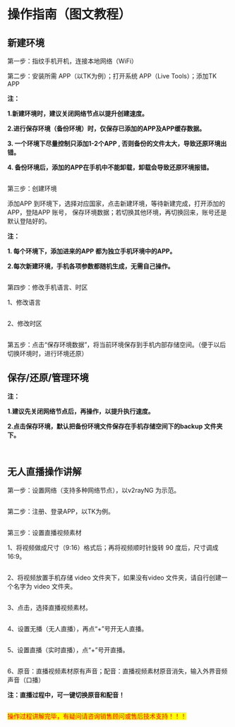 # 操作指南（图文教程）

## 新建环境

第一步：指纹手机开机，连接本地网络（WiFi）

第二步：安装所需 APP（以TK为例）；打开系统 APP（Live Tools）；添加TK APP

**注：**

**1.新建环境时，建议关闭网络节点以提升创建速度。**

**2.进行保存环境（备份环境）时，仅保存已添加的APP及APP缓存数据。**

**3. 一个环境下尽量控制只添加1-2个APP , 否则备份的文件太大，导致还原环境出错。**

**4. 备份环境后，添加的APP在手机中不能卸载，卸载会导致还原环境报错。**

<figure><img src="../.gitbook/assets/image2.png" alt=""><figcaption></figcaption></figure>

第三步：创建环境

添加APP 到环境下，选择对应国家，点击新建环境，等待新建完成，打开添加的APP，登陆APP 账号， 保存环境数据；若切换其他环境，再切换回来，账号还是默认登陆好的。

**注：**

**1. 每个环境下，添加进来的APP 都为独立手机环境中的APP。**

**2.每次新建环境，手机各项参数都随机生成，无需自己操作。**



<figure><img src="../.gitbook/assets/bb.png" alt=""><figcaption></figcaption></figure>

第四步：修改手机语言、时区

1、修改语言

<figure><img src="../.gitbook/assets/3.png" alt=""><figcaption></figcaption></figure>

2、修改时区

<figure><img src="../.gitbook/assets/image (24).png" alt=""><figcaption></figcaption></figure>

第五步：点击“保存环境数据”，将当前环境保存到手机内部存储空间。（便于以后切换环境时，进行环境还原）

## 保存/还原/管理环境

**注：**

**1.建议先关闭网络节点后，再操作，以提升执行速度。**

**2.点击保存环境，默认把备份环境文件保存在手机存储空间下的backup 文件夹下。**

<figure><img src="../.gitbook/assets/image (4).png" alt=""><figcaption></figcaption></figure>

<figure><img src="../.gitbook/assets/image (77).png" alt=""><figcaption></figcaption></figure>

## 无人直播操作讲解

第一步：设置网络（支持多种网络节点），以v2rayNG 为示范。

<figure><img src="../.gitbook/assets/5 (1).png" alt=""><figcaption></figcaption></figure>

第二步：注册、登录APP，以TK为例。

<figure><img src="../.gitbook/assets/6.png" alt=""><figcaption></figcaption></figure>

第三步：设置直播视频素材

1、将视频做成尺寸（9:16）格式后；再将视频顺时针旋转 90 度后，尺寸调成 16:9。

<figure><img src="../.gitbook/assets/image (52).png" alt=""><figcaption></figcaption></figure>

2、将视频放置手机存储 video 文件夹下，如果没有video 文件夹，请自行创建一个名字为 video 文件夹。

<figure><img src="../.gitbook/assets/image (50).png" alt=""><figcaption></figcaption></figure>

3、点击，选择直播视频素材。

<figure><img src="../.gitbook/assets/image (58).png" alt=""><figcaption></figcaption></figure>

4、设置无播（无人直播），再点“+”号开无人直播。

<figure><img src="../.gitbook/assets/77.png" alt=""><figcaption></figcaption></figure>

5、设置直播（实时直播），点“+”号开直播。

<figure><img src="../.gitbook/assets/image (15).png" alt=""><figcaption></figcaption></figure>

6、原音：直播视频素材原有声音；配音：直播视频素材原音消失，输入外界音频声音（口播）

**注：直播过程中，可一键切换原音和配音！**

<figure><img src="../.gitbook/assets/image (69).png" alt=""><figcaption></figcaption></figure>



<mark style="color:red;">操作过程讲解完毕，有疑问请咨询销售顾问或售后技术支持！！！</mark>

